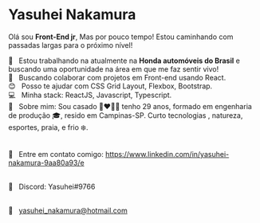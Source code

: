 # Yasuhei Nakamura
Olá sou **Front-End jr**, Mas por pouco tempo!
Estou caminhando com passadas largas para o próximo nível!

 :rocket:  &nbsp; Estou trabalhando na atualmente na **Honda automóveis do Brasil** e buscando uma oportunidade na área em que me faz sentir vivo!
 <br/> :purple_heart: &nbsp; Buscando colaborar com projetos em Front-end usando React.
 <br/> :blush: &nbsp; Posso te ajudar com CSS Grid Layout, Flexbox, Bootstrap.
 <br/> :computer: &nbsp; Minha stack: ReactJS, Javascript, Typescript.
 <br/> 💬  &nbsp; Sobre mim: Sou casado :couplekiss_man_woman: tenho 29 anos, formado em engenharia de produção :mortar_board:,  resido em Campinas-SP. 
Curto tecnologias , natureza, esportes, praia, e frio :snowflake:.


 <br/> :email: &nbsp; Entre em contato comigo: https://www.linkedin.com/in/yasuhei-nakamura-9aa80a93/e

<br/> :email: &nbsp; Discord: Yasuhei#9766


 <br/> :email: &nbsp; yasuhei_nakamura@hotmail.com

